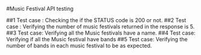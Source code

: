   #Music Festival API testing


##1 Test case :  Checking the if the STATUS code is 200 or not.
##2 Test case :  Verifying the number of music festivals returned in the response is 5.
##3 Test case:  Verifying all the Music festivals have a name.
##4 Test case:   Verifying if all the Music festival have bands
##5 Test case: Verifying the number of bands in each music festival to be as expected.